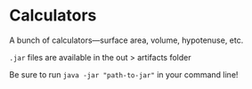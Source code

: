 # Calculators
A bunch of calculators—surface area, volume, hypotenuse, etc.

`.jar` files are available in the out > artifacts folder

Be sure to run `java -jar "path-to-jar"` in your command line!

